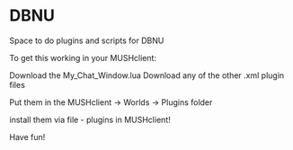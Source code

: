 # DBNU
Space to do plugins and scripts for DBNU

To get this working in your MUSHclient:

   Download the My_Chat_Window.lua
   Download any of the other .xml plugin files

Put them in the MUSHclient -> Worlds -> Plugins folder

install them via file - plugins in MUSHclient! 

Have fun! 


